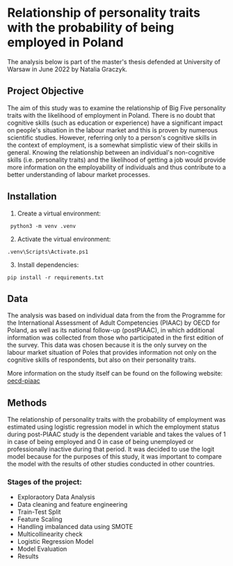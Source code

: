 # Relationship of personality traits with the probability of being employed in Poland
The analysis below is part of the master's thesis defended at University of Warsaw in June 2022 by Natalia Graczyk.

## Project Objective
The aim of this study was to examine the relationship of Big Five personality traits with the likelihood of employment in Poland. There is no doubt that cognitive skills (such as education or experience) have a significant impact on people's situation in the labour market and this is proven by numerous scientific studies. However, referring only to a person's cognitive skills in the context of employment, is a somewhat simplistic view of their skills in general. Knowing the relationship between an individual's non-cognitive skills (i.e. personality traits) and the likelihood of getting a job would provide more information on the employability of individuals and thus contribute to a better understanding of labour market processes.

## Installation

1. Create a virtual environment:
```
 python3 -m venv .venv
```
2. Activate the virtual environment:
```
.venv\Scripts\Activate.ps1
```
3. Install dependencies:
```
pip install -r requirements.txt
```

## Data
The analysis was based on individual data from the from the Programme for the International Assessment of Adult Competencies (PIAAC) by OECD for Poland, as well as its national follow-up (postPIAAC), in which additional information was collected from those who participated in the first edition of the survey. This data was chosen because it is the only survey on the labour market situation of Poles that provides information not only on the cognitive skills of respondents, but also on their personality traits.

More information on the study itself can be found on the following website: [oecd-piaac](https://www.oecd.org/skills/piaac/)

## Methods
The relationship of personality traits with the probability of employment was estimated using logistic regression model in which the employment status during post-PIAAC study is the dependent variable and takes the values of 1 in case of being employed and 0 in case of being unemployed or professionally inactive during that period. It was decided to use the logit model because for the purposes of this study, it was important to compare the model with the results of other studies conducted in other countries.

### Stages of the project:
- Exploraotory Data Analysis
- Data cleaning and feature engineering
- Train-Test Split
- Feature Scaling
- Handling imbalanced data using SMOTE
- Multicollinearity check
- Logistic Regression Model
- Model Evaluation
- Results
